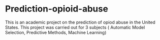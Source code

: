 # Prediction-opioid-abuse
This is an academic project on the prediction of opiod abuse in the United States. This project was carried out for 3 subjects ( Automatic Model Selection, Predictive Methods, Machine Learning)
